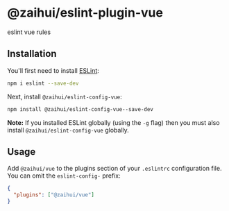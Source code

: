 # @zaihui/eslint-plugin-vue

eslint vue rules

## Installation

You'll first need to install [ESLint](http://eslint.org):

```bash
npm i eslint --save-dev
```

Next, install `@zaihui/eslint-config-vue`:

```bash
npm install @zaihui/eslint-config-vue--save-dev
```

**Note:** If you installed ESLint globally (using the `-g` flag) then you must also install `@zaihui/eslint-config-vue` globally.

## Usage

Add `@zaihui/vue` to the plugins section of your `.eslintrc` configuration file. You can omit the `eslint-config-` prefix:

```json
{
  "plugins": ["@zaihui/vue"]
}
```

